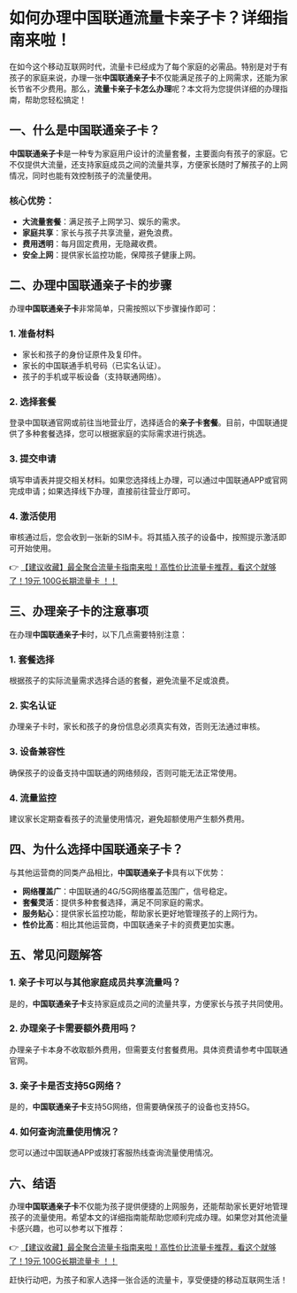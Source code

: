 # 如何办理中国联通流量卡亲子卡？详细指南来啦！

在如今这个移动互联网时代，流量卡已经成为了每个家庭的必需品。特别是对于有孩子的家庭来说，办理一张**中国联通亲子卡**不仅能满足孩子的上网需求，还能为家长节省不少费用。那么，**流量卡亲子卡怎么办理**呢？本文将为您提供详细的办理指南，帮助您轻松搞定！

## 一、什么是中国联通亲子卡？

**中国联通亲子卡**是一种专为家庭用户设计的流量套餐，主要面向有孩子的家庭。它不仅提供大流量，还支持家庭成员之间的流量共享，方便家长随时了解孩子的上网情况，同时也能有效控制孩子的流量使用。

### 核心优势：
- **大流量套餐**：满足孩子上网学习、娱乐的需求。
- **家庭共享**：家长与孩子共享流量，避免浪费。
- **费用透明**：每月固定费用，无隐藏收费。
- **安全上网**：提供家长监控功能，保障孩子健康上网。

## 二、办理中国联通亲子卡的步骤

办理**中国联通亲子卡**非常简单，只需按照以下步骤操作即可：

### 1. 准备材料
- 家长和孩子的身份证原件及复印件。
- 家长的中国联通手机号码（已实名认证）。
- 孩子的手机或平板设备（支持联通网络）。

### 2. 选择套餐
登录中国联通官网或前往当地营业厅，选择适合的**亲子卡套餐**。目前，中国联通提供了多种套餐选择，您可以根据家庭的实际需求进行挑选。

### 3. 提交申请
填写申请表并提交相关材料。如果您选择线上办理，可以通过中国联通APP或官网完成申请；如果选择线下办理，直接前往营业厅即可。

### 4. 激活使用
审核通过后，您会收到一张新的SIM卡。将其插入孩子的设备中，按照提示激活即可开始使用。

👉 [【建议收藏】最全聚合流量卡指南来啦！高性价比流量卡推荐，看这个就够了！19元 100G长期流量卡 ！！](https://bit.ly/Liuliangka)

## 三、办理亲子卡的注意事项

在办理**中国联通亲子卡**时，以下几点需要特别注意：

### 1. 套餐选择
根据孩子的实际流量需求选择合适的套餐，避免流量不足或浪费。

### 2. 实名认证
办理亲子卡时，家长和孩子的身份信息必须真实有效，否则无法通过审核。

### 3. 设备兼容性
确保孩子的设备支持中国联通的网络频段，否则可能无法正常使用。

### 4. 流量监控
建议家长定期查看孩子的流量使用情况，避免超额使用产生额外费用。

## 四、为什么选择中国联通亲子卡？

与其他运营商的同类产品相比，**中国联通亲子卡**具有以下优势：

- **网络覆盖广**：中国联通的4G/5G网络覆盖范围广，信号稳定。
- **套餐灵活**：提供多种套餐选择，满足不同家庭的需求。
- **服务贴心**：提供家长监控功能，帮助家长更好地管理孩子的上网行为。
- **性价比高**：相比其他运营商，中国联通亲子卡的资费更加实惠。

## 五、常见问题解答

### 1. 亲子卡可以与其他家庭成员共享流量吗？
是的，**中国联通亲子卡**支持家庭成员之间的流量共享，方便家长与孩子共同使用。

### 2. 办理亲子卡需要额外费用吗？
办理亲子卡本身不收取额外费用，但需要支付套餐费用。具体资费请参考中国联通官网。

### 3. 亲子卡是否支持5G网络？
是的，**中国联通亲子卡**支持5G网络，但需要确保孩子的设备也支持5G。

### 4. 如何查询流量使用情况？
您可以通过中国联通APP或拨打客服热线查询流量使用情况。

## 六、结语

办理**中国联通亲子卡**不仅能为孩子提供便捷的上网服务，还能帮助家长更好地管理孩子的流量使用。希望本文的详细指南能帮助您顺利完成办理。如果您对其他流量卡感兴趣，也可以参考以下推荐：

👉 [【建议收藏】最全聚合流量卡指南来啦！高性价比流量卡推荐，看这个就够了！19元 100G长期流量卡 ！！](https://bit.ly/Liuliangka)

赶快行动吧，为孩子和家人选择一张合适的流量卡，享受便捷的移动互联网生活！